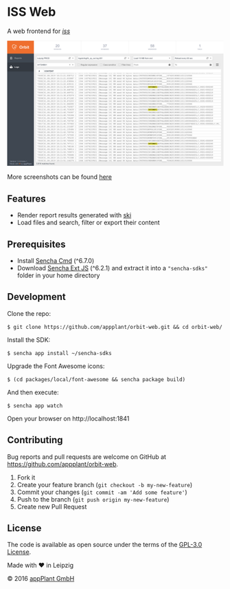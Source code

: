 # ISS Web

A web frontend for _[iss][iss]_

![FileViewer](resources/screenshots/FileViewer.png)

More screenshots can be found [here][screenshots]

## Features

- Render report results generated with [ski][ski]
- Load files and search, filter or export their content

## Prerequisites

- Install [Sencha Cmd](https://www.sencha.com/products/sencha-cmd) (^6.7.0)
- Download [Sencha Ext JS](https://www.sencha.com/products/extjs) (^6.2.1) and
 extract it into a `"sencha-sdks"` folder in your home directory

## Development

Clone the repo:
    
    $ git clone https://github.com/appplant/orbit-web.git && cd orbit-web/

Install the SDK:

    $ sencha app install ~/sencha-sdks

Upgrade the Font Awesome icons:

    $ (cd packages/local/font-awesome && sencha package build)

And then execute:

    $ sencha app watch

Open your browser on http://localhost:1841

## Contributing

Bug reports and pull requests are welcome on GitHub at https://github.com/appplant/orbit-web.

1. Fork it
2. Create your feature branch (`git checkout -b my-new-feature`)
3. Commit your changes (`git commit -am 'Add some feature'`)
4. Push to the branch (`git push origin my-new-feature`)
5. Create new Pull Request

## License

The code is available as open source under the terms of the [GPL-3.0 License][license].

Made with :heart: in Leipzig

© 2016 [appPlant GmbH][appplant]

[iss]: https://github.com/appplant/iss
[screenshots]: https://github.com/appplant/orbit-web/tree/master/resources/screenshots
[ski]: https://github.com/appplant/ski
[license]: http://opensource.org/licenses/GPL-3.0
[appplant]: www.appplant.de
